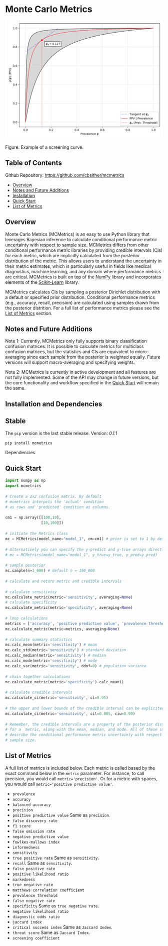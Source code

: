 # **Monte Carlo Metrics**

<p align="center">
  <a href="https://github.com/cbsither/mcmetrics">
    <img src="data/figures/screening_curve.png">
  </a>
</p>

Figure: Example of a screening curve.

## **Table of Contents**

Github Repository: https://github.com/cbsither/mcmetrics

<!--ts-->
* [Overview](#overview)
* [Notes and Future Additions](#notes-and-future-additions)
* [Installation](#installation)
* [Quick Start](#quick-start)
* [List of Metrics](#list-of-metrics)
<!--te-->

## **Overview**

Monte Carlo Metrics (MCMetrics) is an easy to use Python library that leverages Bayesian inference to calculate conditional performance metric uncertainty with respect to sample size. MCMetrics differs from other conditional performance metric libraries by providing credible intervals (CIs) for each metric, which are implicitly calculated from the posterior distribution of the metric. This allows users to understand the uncertainty in their metric estimates, which is particularly useful in fields like medical diagnostics, machine learning, and any domain where performance metrics are critical. MCMetrics is built on top of the [NumPy](https://numpy.org/) library and incorporates elements of the [Scikit-Learn](https://scikit-learn.org/stable/) library. 

MCMetrics calculates CIs by sampling a posterior Dirichlet distribution with a default or specified prior distribution. Conditional performance metrics (e.g., accuracy, recall, precision) are calculated using samples drawn from the posterior distrition. For a full list of performance metrics please see the [List of Metrics](#list-of-metrics) section.

## **Notes and Future Additions**

Note 1: Currently, MCMetrics only fully supports binary classification confusion matrices. It is possible to calculate metrics for multiclass confusion matrices, but the statistics and CIs are equivalent to micro-averaging since each sample from the posterior is weighted equally. Future versions will support macro-averaging and specifying weights. 

Note 2: MCMetrics is currently in active development and all features are not fully implemented. Some of the API may change in future versions, but the core functionality and workflow specified in the [Quick Start](#quick-start) will remain the same.

## **Installation and Dependencies**

Stable
------
The ```pip``` version is the last stable release. Version: *0.1.1*
```sh
pip install mcmetrics
```

Dependencies



## **Quick Start**

```python
import numpy as np
import mcmetrics

# Create a 2x2 confusion matrix. By default 
# mcmetrics interpets the 'actual' condition 
# as rows and 'predicted' condition as columns.

cm1 = np.array([[100,10],
                [10,100]])

# initiate the Metrics class
mc = MCMetrics(model_name="model_1", cm=cm1) # prior is set to 1 by default

# Alternatively you can specify the y-predict and y-true arrays directly
# mc = MCMetrics(model_name="model_1", y_true=y_true, y_pred=y_pred)

# sample posterior
mc.sample(n=1_000) # default n = 100_000

# calculate and return metric and credible intervals

# calculate sensitivity
mc.calculate_metric(metric='sensitivity', averaging=None)
# calculate specificity
mc.calculate_metric(metric='specificity', averaging=None)

# loop calculations
metrics = ['accuracy', 'positive predictive value', 'prevalence threshold']
mc.calculate_metric(metric=metrics, averaging=None)

# calculate summary statistics
mc.calc_mean(metric='sensitivity') # mean
mc.calc_std(metric='sensitivity') # standard deviation
mc.calc_median(metric='sensitivity') # median
mc.calc_mode(metric='sensitivity') # mode
mc.calc_var(metric='sensitivity', ddof=0) # population variance

# chain together calculations
mc.calculate_metric(metric='specificity').calc_mean()

# calculate credible intervals
mc.calculate_ci(metric='sensitivity', ci=0.95)

# the upper and lower bounds of the credible interval can be explicited specified
mc.calculate_ci(metric='sensitivity', cil=0.005, ciu=0.99)

# Remember, the credible intervals are a property of the posterior distribution 
# for a  metric, along with the mean, median, and mode. All of these statistics 
# describe the conditional performance metric uncertainty with respect to 
# sample size.

```

## **List of Metrics**

A full list of metrics is included below. Each metric is called based by the exact command below in the `metric` parameter. For instance, to call precision, you would call `metric='precision'`. Or for a metric with spaces, you would call `metric='positive predictive value'`.

* `prevalence`
* `accuracy`
* `balanced accuracy`
* `precision`
* `positive predictive value`
Same as `precision`.
* `false discovery rate`
* `f1 score`
* `false omission rate`
* `negative predictive value`
* `fowlkes-mallows index`
* `informedness`
* `sensitivity`
* `true positive rate`
Same as `sensitivity`.
* `recall`
Same as `sensitivity`.
* `false positive rate`
* `positive likelihood ratio`
* `markedness`
* `true negative rate`
* `matthews correlation coefficient`
* `prevalence threshold`
* `false negative rate`
* `specificity`
Same as `true negative rate`.
* `negative likelihood ratio`
* `diagnostic odds ratio`
* `jaccard index`
* `critical success index`
Same as `Jaccard Index`.
* `threat score`
Same as `Jaccard Index`.
* `screening coefficient`